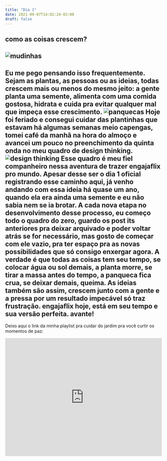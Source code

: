 ```yaml
---
title: "Dia 1"
date: 2021-09-07T14:02:24-03:00
draft: false
---
```

como as coisas crescem?
---
![mudinhas](/img/mudinhas.jpeg)
---
Eu me pego pensando isso frequentemente. Sejam as plantas, as pessoas ou as ideias, todas crescem mais ou menos do mesmo jeito: a gente planta uma semente, alimenta com uma comida gostosa, hidrata e cuida pra evitar qualquer mal que impeça esse crescimento. 
![panquecas](/img/panquecas.jpeg)
Hoje foi feriado e consegui cuidar das plantinhas que estavam há algumas semanas meio capengas, tomei café da manhã na hora do almoço e avancei um pouco no preenchimento da quinta onda no meu quadro de design thinking.
![design thinking](/img/quadro-design-thinking.jpeg)
Esse quadro é meu fiel companheiro nessa aventura de trazer engajaflix pro mundo. Apesar desse ser o dia 1 oficial registrando esse caminho aqui, já venho andando com essa ideia há quase um ano, quando ela era ainda uma semente e eu não sabia nem se ia brotar. A cada nova etapa no desenvolvimento desse processo, eu começo todo o quadro do zero, guardo os post its anteriores pra deixar arquivado e poder voltar atrás se for necessário, mas gosto de começar com ele vazio, pra ter espaço pra as novas possibilidades que só consigo enxergar agora. 
A verdade é que todas as coisas tem seu tempo, se colocar água ou sol demais, a planta morre, se tirar a massa antes do tempo, a panqueca fica crua, se deixar demais, queima. As ideias também são assim, crescem junto com a gente e a pressa por um resultado impecável só traz frustração. 
engajaflix hoje, está em seu tempo e sua versão perfeita. avante!
---
Deixo aqui o link da minha playlist pra cuidar do jardim pra você curtir os momentos de paz:
<iframe src="https://open.spotify.com/embed/playlist/4VSZkatVOIOI8slDUOxoDj" width="100%" height="380" frameBorder="0" allowtransparency="true" allow="encrypted-media"></iframe>

